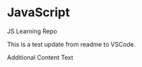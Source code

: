 # JavaScript
JS Learning Repo

This is a test update from readme to VSCode.

Additional Content Text
